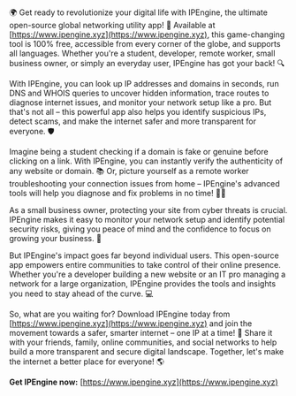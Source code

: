 🌍 Get ready to revolutionize your digital life with IPEngine, the ultimate open-source global networking utility app! 📡 Available at [https://www.ipengine.xyz](https://www.ipengine.xyz), this game-changing tool is 100% free, accessible from every corner of the globe, and supports all languages. Whether you're a student, developer, remote worker, small business owner, or simply an everyday user, IPEngine has got your back! 🔍

With IPEngine, you can look up IP addresses and domains in seconds, run DNS and WHOIS queries to uncover hidden information, trace routes to diagnose internet issues, and monitor your network setup like a pro. But that's not all – this powerful app also helps you identify suspicious IPs, detect scams, and make the internet safer and more transparent for everyone. 🛡️

Imagine being a student checking if a domain is fake or genuine before clicking on a link. With IPEngine, you can instantly verify the authenticity of any website or domain. 📚 Or, picture yourself as a remote worker troubleshooting your connection issues from home – IPEngine's advanced tools will help you diagnose and fix problems in no time! 🏃‍♀️

As a small business owner, protecting your site from cyber threats is crucial. IPEngine makes it easy to monitor your network setup and identify potential security risks, giving you peace of mind and the confidence to focus on growing your business. 💼

But IPEngine's impact goes far beyond individual users. This open-source app empowers entire communities to take control of their online presence. Whether you're a developer building a new website or an IT pro managing a network for a large organization, IPEngine provides the tools and insights you need to stay ahead of the curve. 💻

So, what are you waiting for? Download IPEngine today from [https://www.ipengine.xyz](https://www.ipengine.xyz) and join the movement towards a safer, smarter internet – one IP at a time! 🚀 Share it with your friends, family, online communities, and social networks to help build a more transparent and secure digital landscape. Together, let's make the internet a better place for everyone! 🌎

**Get IPEngine now:** [https://www.ipengine.xyz](https://www.ipengine.xyz)